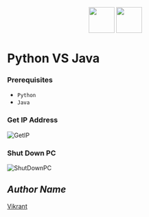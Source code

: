 <div align="center">
  <img height="60" src="https://user-images.githubusercontent.com/85709371/156916372-d8c1bbdd-5fe9-40d1-a250-5a1d4d454832.png">
  <img height="60" src="https://user-images.githubusercontent.com/85709371/156916388-f133f1a6-6b8a-4931-a609-775dddb402f4.png">
</div>

# Python VS Java

### Prerequisites
- `Python`
- `Java`

### Get IP Address

![GetIP](https://user-images.githubusercontent.com/85709371/145544243-4c46edea-6e24-436f-9e25-74e98a8bb673.jpg)

### Shut Down PC
![ShutDownPC](https://user-images.githubusercontent.com/85709371/145544374-beec0234-2abe-4e09-bf2a-d5ce2c010c49.jpg)

## *Author Name*
[Vikrant](https://github.com/thevkrant)
